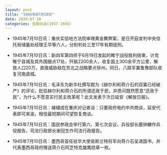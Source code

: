 ```yaml
---
layout: post
title: "1945年07月10日"
date: 2020-07-10
categories: 全面抗战(1937-1945)
---
```


<meta name="referrer" content="no-referrer" />

- 1945年7月10日讯：重庆实验地方法院审理黄金舞弊案，是日开庭宣判中央信托局储蓄处经理王华等六人，分别判处三至17年有期徒刑。 

- 1945年7月10日讯：新四军第四师于6月19日发起的睢宁战役胜利结束，计克睢宁县城及其外围据点17处，歼敌2200余人，收复国土300余平方公里，解放人口20万，直接威胁敌在苏北之战略要点徐州。同日，八路军冀鲁豫部队收复河南虞城。 

- 1945年7月10日讯：毛泽东为新华社撰写题为《赫尔利和蒋介石的双簧已经破产》的评论，批驳赫尔利和蒋介石的所谓还政于民，并质问既然愿意“还政于民”，为什么不愿意实行民主改革呢？此文发表于次日延安《解放日报》。 

- 1945年7月10日讯：褚辅成在重庆对记者谈：只要政府电约中共商谈，延安代表即可来渝，相信最短期间可望恢复商谈。 

- 1945年7月10日讯：国民参政会举行第六、第七次会议，兵役部长鹿钟麟作兵役报告，司法行政部长谢冠生作司法行政报告。 

- 1945年7月10日讯：墨西哥首任驻华大使易斯兰特将军向蒋介石呈递国书，并代表墨西哥政府赠送蒋介石阿芝特克雄鹰勋章一枚。 

